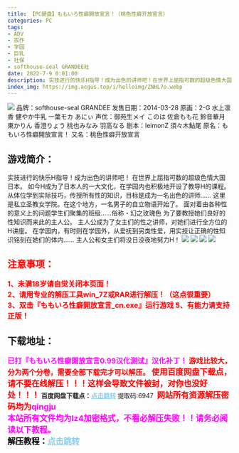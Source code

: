 ```yaml
---
title: 【PC硬盘】ももいろ性癖開放宣言！（桃色性癖开放宣言）
categories: PC
tags:
- ADV
- 拔作
- 学园
- 巨乳
- 社保
- softhouse-seal GRANDEE社
date: 2022-7-9 0:01:00
description: 实技进行的快乐H指导！成为出色的讲师吧！在世界上屈指可数的超级色情大国日本。如今H成为了日本人的一大文化，在学园内也积极地开设了教导H的课程。从体位学到实际技巧，传授所有性的知识，目标是成为一名出色的讲师……这里是私立圣教女学院。在这个地方，一名男子的自立物语开始了。面对着由各种性的意义上的问题学生们聚集的班级……俗称・幻之玫瑰色
index_img: https://img.acgus.top/i/helloimg/ZNHL7o.webp
---
```

![](https://img.acgus.top/i/helloimg/ZNHL7o.webp)
品牌：softhouse-seal GRANDEE
发售日期：2014-03-28
原画：2-G 水上凛香 健やか牛乳 一葉モカ あにぃ
声优：御苑生メイ このは 佐倉もも花 鈴音華月 東かりん 香澄りょう 桃也みなみ 羽高なる
剧本：leimonZ 須々木鮎尾
原名：ももいろ性癖開放宣言！
又名：桃色性癖开放宣言

## 游戏简介：
实技进行的快乐H指导！成为出色的讲师吧！
在世界上屈指可数的超级色情大国日本。
如今H成为了日本人的一大文化，在学园内也积极地开设了教导H的课程。
从体位学到实际技巧，传授所有性的知识，目标是成为一名出色的讲师……
这里是私立圣教女学院。在这个地方，一名男子的自立物语开始了。
面对着由各种性的意义上的问题学生们聚集的班级……俗称・幻之玫瑰色
为了要教授她们良好的性知识而来此的主人公。
主人公成为了女主们的性之讲师，对她们进行全方位的H讲座。
在学园内，有时则在学园外，从爱抚到另类性爱，用实技让正确的性知识铭刻在她们的体内……
主人公和女主们将没日没夜地努力H！
![](https://img.acgus.top/i/helloimg/ZNHbfQ.webp)
![](https://img.acgus.top/i/helloimg/ZNHiBD.webp)
![](https://img.acgus.top/i/helloimg/ZNHntS.webp)
![](https://img.acgus.top/i/helloimg/ZNHHwC.webp)






## <font color=#FF0000 >注意事项：</font>
<font color=#FF0000 size=3><b>1、未满18岁请自觉关闭本页面！  
2、请用专业的解压工具win_7Z或RAR进行解压！（这点很重要）           
3、双击『ももいろ性癖開放宣言_cn.exe』运行游戏
5、有能力请支持正版！</b></font>

## 下载地址：
<font color=#FF00FF size=3>**已打『ももいろ性癖開放宣言0.99汉化测试』汉化补丁！**</font>
<font color=#FF0000 size=3>**游戏比较大，分为两个分卷，需要全部下载完才可以解压。**</font>
<font color=#FF0000 size=4>**使用百度网盘下载点，请不要在线解压！！！这样会导致文件被封，对你也没好处！！！**</font>
<b>百度网盘下载点：</b><a href="https://pan.baidu.com/s/1npwob-b5aMkqBZq_69BmjA?pwd=6947" style="color: #87CEEB;"><b>点击跳转</b></a> 提取码:6947
<a style="padding: 0" href="https://post.qingju.org/AD/"><img style="max-width:100%" src="https://img.acgus.top/i/2024/07/478f689b8021d8d499ab43d21acf137a.gif" alt=""></a>
<b><font color=#FF0000 size=4>网站所有资源解压密码均为</b></font><b><font color=#FF00FF size=4>qingju</font><font color=#FF0000 ></font></b><br><b><font color=#FF00FF size=4>本站所有文件均为lz4加密格式，不看必解压失败！！请务必阅读以下教程。</b></font><br><b><font color=#000 size=4>解压教程：</b><a href="https://post.qingju.org/tutorial/000/" style="color: #87CEEB;"><b>点击跳转</b></a>